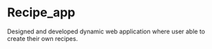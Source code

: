 # Recipe_app
Designed and developed dynamic web application where user able to create their own recipes.  
